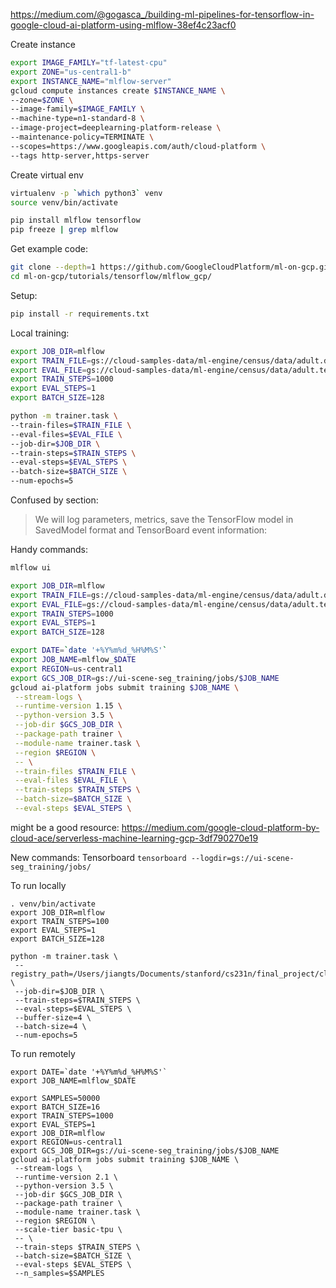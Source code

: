 https://medium.com/@gogasca_/building-ml-pipelines-for-tensorflow-in-google-cloud-ai-platform-using-mlflow-38ef4c23acf0

Create instance
```bash
export IMAGE_FAMILY="tf-latest-cpu"
export ZONE="us-central1-b"
export INSTANCE_NAME="mlflow-server"
gcloud compute instances create $INSTANCE_NAME \
--zone=$ZONE \
--image-family=$IMAGE_FAMILY \
--machine-type=n1-standard-8 \
--image-project=deeplearning-platform-release \
--maintenance-policy=TERMINATE \
--scopes=https://www.googleapis.com/auth/cloud-platform \
--tags http-server,https-server
```




Create virtual env
```bash
virtualenv -p `which python3` venv
source venv/bin/activate

pip install mlflow tensorflow
pip freeze | grep mlflow
```

Get example code:
```bash
git clone --depth=1 https://github.com/GoogleCloudPlatform/ml-on-gcp.git
cd ml-on-gcp/tutorials/tensorflow/mlflow_gcp/
```

Setup:
```bash
pip install -r requirements.txt
```

Local training:
```bash
export JOB_DIR=mlflow
export TRAIN_FILE=gs://cloud-samples-data/ml-engine/census/data/adult.data.csv
export EVAL_FILE=gs://cloud-samples-data/ml-engine/census/data/adult.test.csv
export TRAIN_STEPS=1000
export EVAL_STEPS=1
export BATCH_SIZE=128

python -m trainer.task \
--train-files=$TRAIN_FILE \
--eval-files=$EVAL_FILE \
--job-dir=$JOB_DIR \
--train-steps=$TRAIN_STEPS \
--eval-steps=$EVAL_STEPS \
--batch-size=$BATCH_SIZE \
--num-epochs=5
```

Confused by section:
> We will log parameters, metrics, save the TensorFlow model in SavedModel format and TensorBoard event information:






Handy commands:
```bash
mlflow ui
```

```bash
export JOB_DIR=mlflow
export TRAIN_FILE=gs://cloud-samples-data/ml-engine/census/data/adult.data.csv
export EVAL_FILE=gs://cloud-samples-data/ml-engine/census/data/adult.test.csv
export TRAIN_STEPS=1000
export EVAL_STEPS=1
export BATCH_SIZE=128

export DATE=`date '+%Y%m%d_%H%M%S'`
export JOB_NAME=mlflow_$DATE
export REGION=us-central1
export GCS_JOB_DIR=gs://ui-scene-seg_training/jobs/$JOB_NAME
gcloud ai-platform jobs submit training $JOB_NAME \
 --stream-logs \
 --runtime-version 1.15 \
 --python-version 3.5 \
 --job-dir $GCS_JOB_DIR \
 --package-path trainer \
 --module-name trainer.task \
 --region $REGION \
 -- \
 --train-files $TRAIN_FILE \
 --eval-files $EVAL_FILE \
 --train-steps $TRAIN_STEPS \
 --batch-size=$BATCH_SIZE \
 --eval-steps $EVAL_STEPS \
```


might be a good resource:
https://medium.com/google-cloud-platform-by-cloud-ace/serverless-machine-learning-gcp-3df790270e19




New commands:
Tensorboard
`tensorboard --logdir=gs://ui-scene-seg_training/jobs/`

To run locally
```
. venv/bin/activate
export JOB_DIR=mlflow
export TRAIN_STEPS=100
export EVAL_STEPS=1
export BATCH_SIZE=128

python -m trainer.task \
 --registry_path=/Users/jiangts/Documents/stanford/cs231n/final_project/classify.txt \
 --job-dir=$JOB_DIR \
 --train-steps=$TRAIN_STEPS \
 --eval-steps=$EVAL_STEPS \
 --buffer-size=4 \
 --batch-size=4 \
 --num-epochs=5
```
To run remotely
```
export DATE=`date '+%Y%m%d_%H%M%S'`
export JOB_NAME=mlflow_$DATE

export SAMPLES=50000
export BATCH_SIZE=16
export TRAIN_STEPS=1000
export EVAL_STEPS=1
export JOB_DIR=mlflow
export REGION=us-central1
export GCS_JOB_DIR=gs://ui-scene-seg_training/jobs/$JOB_NAME
gcloud ai-platform jobs submit training $JOB_NAME \
 --stream-logs \
 --runtime-version 2.1 \
 --python-version 3.5 \
 --job-dir $GCS_JOB_DIR \
 --package-path trainer \
 --module-name trainer.task \
 --region $REGION \
 --scale-tier basic-tpu \
 -- \
 --train-steps $TRAIN_STEPS \
 --batch-size=$BATCH_SIZE \
 --eval-steps $EVAL_STEPS \
 --n_samples=$SAMPLES
 ```
